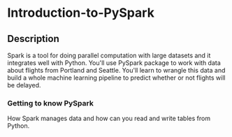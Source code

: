 # Introduction-to-PySpark
## Description

Spark is a tool for doing parallel computation with large datasets and it integrates well with Python. You'll use PySpark package to work with data about flights from Portland and Seattle. You'll learn to wrangle this data and build a whole machine learning pipeline to predict whether or not flights will be delayed. 
### Getting to know PySpark
How Spark manages data and how can you read and write tables from Python.
